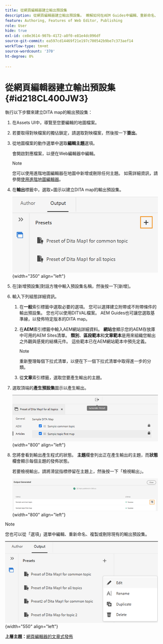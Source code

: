 ```yaml
---
title: 從網頁編輯器建立輸出預設集
description: 從網頁編輯器建立輸出預設集。 瞭解如何在AEM Guides中編輯、重新命名、複製和刪除輸出預設集。
feature: Authoring, Features of Web Editor, Publishing
role: User
hide: true
exl-id: ce8e3614-907b-4172-a8f0-e81e4dc096df
source-git-commit: ea597cd14469f21e197c700542b9be7c373aef14
workflow-type: tm+mt
source-wordcount: '370'
ht-degree: 0%

---
```


# 從網頁編輯器建立輸出預設集 {#id218CL400JW3}

執行以下步驟來建立DITA map的輸出預設集：

1. 在Assets UI中，導覽至您要編輯的地圖檔案。

1. 若要取得對映檔案的獨佔鎖定，請選取對映檔案，然後按一下&#x200B;**簽出**。

1. 從地圖檔案的動作選單中選取&#x200B;**編輯主題**&#x200B;選項。

   會開啟對應檔案，以便在Web編輯器中編輯。

   >[!NOTE]
   >
   > 您可以使用進階地圖編輯器在地圖中新增或刪除任何主題。 如需詳細資訊，請參閱[使用進階地圖編輯器](map-editor-advanced-map-editor.md#)。

1. 在&#x200B;**輸出**&#x200B;標籤中，選取+圖示以建立DITA map的輸出預設集。

   ![](images/output-tab-preset_cs.png){width="350" align="left"}

1. 在[新增預設集]對話方塊中輸入預設集名稱，然後按一下[新增]。**&#x200B;**

1. 輸入下列組態詳細資訊。

   1. 在&#x200B;**一般**&#x200B;索引標籤中選取必要的選項。 您可以選擇建立附帶或不附帶條件的輸出預設集。 您也可以使用DITVAL檔案。 AEM Guides也可讓您選取基準線，以發佈特定版本的DITA map。
   1. 在&#x200B;**AEM**&#x200B;索引標籤中輸入AEM網站詳細資料。 **網站**&#x200B;會顯示您的AEM存放庫中可用的AEM Sites清單。 **類別**、**區段範本**&#x200B;和&#x200B;**文章範本**&#x200B;是用來組織您輸出之外觀與感覺的結構元件。 這些範本已在AEM網站範本中預先定義。

      >[!NOTE]
      >
      > 重新整理每個下拉式清單，以便在下一個下拉式清單中取得進一步的分類。

   1. 從&#x200B;**文章**&#x200B;索引標籤，選取您要產生輸出的主題。
1. 選取頂端的&#x200B;**產生預設集**&#x200B;圖示以產生輸出。

   ![](images/add-preset-articles-tab_cs.png){width="800" align="left"}

1. 您將會看到輸出產生程式的狀態。 **主題**&#x200B;欄會列出正在產生輸出的主題，而&#x200B;**狀態**&#x200B;欄會顯示每個主題的發佈狀態。

   若要檢視輸出，請將滑鼠指標停留在主題上，然後按一下「檢視輸出」。

   ![](images/add-preset-output-generated_cs.png){width="800" align="left"}


>[!NOTE]
>
> 您也可以從「選項」選單中編輯、重新命名、複製或刪除現有的輸出預設集。

![](images/edit-preset_cs.png){width="550" align="left"}

**上層主題：**&#x200B;[&#x200B;網頁編輯器的文章式發佈](web-editor-article-publishing.md)
